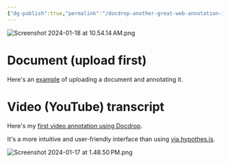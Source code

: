 ```yaml
---
{"dg-publish":true,"permalink":"/docdrop-another-great-web-annotation-interface-powered-by-hypothesis-docdrop/","noteIcon":"2"}
---
```


![Screenshot 2024-01-18 at 10.54.14 AM.png](/img/user/Screenshot%202024-01-18%20at%2010.54.14%E2%80%AFAM.png)

# Document (upload first)

Here's an [example](https://hyp.is/_4g4JrYxEe6ejl-8vFdZVw/docdrop.org/download_annotation_doc/literary_terms_devices_ChineseTraditional-40pages--mdb8n.pdf) of uploading a document and annotating it.
# Video (YouTube) transcript

Here's my [first video annotation using Docdrop](https://docdrop.org/video/rsrMn5j2lb0/#annotations:RZ9S6LWAEe6tDn8sTN6ATA).

It's a more intuitive and user-friendly interface than using [via.hypothes.is](https://via.hypothes.is/).

![Screenshot 2024-01-17 at 1.48.50 PM.png](/img/user/Screenshot%202024-01-17%20at%201.48.50%E2%80%AFPM.png)